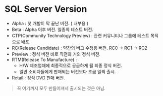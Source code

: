 # SQL Server Version

* Alpha : 첫 개발이 막 끝난 버전. ( 내부용 )
* Beta : Alpha 이후 버전. 일종의 테스트 버전.
* CTP(Community Technology Preview) : 관련 커뮤니티나 그룹에 테스트 목적으로 배포.
* RC(Release Candidate) : 약간의 버그 수정용 버전. RC0 -> RC1 -> RC2
* Preview : 정식 버전 바로 직전의 거의 정식 버전.
* RTM(Release To Manufacture) :
    - H/W 제조업체에 최종적으로 공급하게 될 최종 정식 버전.
    - 일반 소비자들에게 판매되는 버전보다 조금 일찍 출시.
* Retail : 정식 DVD 판매 버전.

> 꼭 여기까지 모두 만들어져서 출시되는 것은 아님.